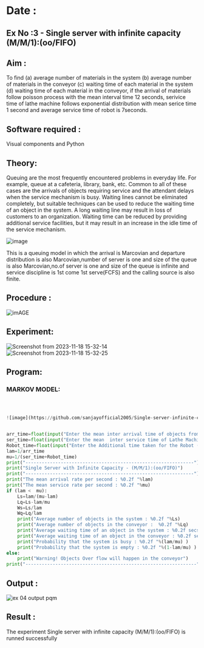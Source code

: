 # Date   :
## Ex No :3 - Single server with infinite capacity (M/M/1):(oo/FIFO)
## Aim :
To find (a) average number of materials in the system (b) average number of materials in the conveyor (c) waiting time of each material in the system (d) waiting time of each material in the conveyor, if the arrival  of materials follow poisson process with the mean interval time 12 seconds, serivice time of lathe machine follows exponential distribution with mean serice time 1 second and average service time of robot is 7seconds.

## Software required :
Visual components and Python

## Theory:
Queuing are the most frequently encountered problems in everyday life. For example, queue at a cafeteria, library, bank, etc. Common to all of these cases are the arrivals of objects requiring service and the attendant delays when the service mechanism is busy. Waiting lines cannot be eliminated completely, but suitable techniques can be used to reduce the waiting time of an object in the system. A long waiting line may result in loss of customers to an organization. Waiting time can be reduced by providing additional service facilities, but it may result in an increase in the idle time of the service mechanism.

![image](1.png)

This is a queuing model in which the arrival is Marcovian and departure distribution is also Marcovian,number of server is one and size of the queue is also Marcovian,no.of server is one and size of the queue is infinite and service discipline is 1st come 1st serve(FCFS) and the calling source is also finite.

## Procedure :

![imAGE](2.png)



## Experiment:
![Screenshot from 2023-11-18 15-32-14](https://github.com/sanjayofficial2005/Single-server-infinite-capacity---Markov-Model/assets/148048602/ff775b18-f376-470c-80d2-a69aad43b001)
![Screenshot from 2023-11-18 15-32-25](https://github.com/sanjayofficial2005/Single-server-infinite-capacity---Markov-Model/assets/148048602/b43a4c79-fae2-4fd7-82b8-78411b0aa6b3)




 
## Program:
### MARKOV MODEL:
```PYTHON



![image](https://github.com/sanjayofficial2005/Single-server-infinite-capacity---Markov-Model/assets/153576803/c4ef1161-d56f-4f1d-a083-4f91711d3f15)


arr_time=float(input("Enter the mean inter arrival time of objects from Feeder (in secs): "))
ser_time=float(input("Enter the mean  inter service time of Lathe Machine (in secs) :  "))
Robot_time=float(input("Enter the Additional time taken for the Robot (in secs) :  "))
lam=1/arr_time
mu=1/(ser_time+Robot_time)
print("--------------------------------------------------------------")
print("Single Server with Infinite Capacity - (M/M/1):(oo/FIFO)")
print("--------------------------------------------------------------")
print("The mean arrival rate per second : %0.2f "%lam)
print("The mean service rate per second : %0.2f "%mu)
if (lam <  mu):
    Ls=lam/(mu-lam)
    Lq=Ls-lam/mu
    Ws=Ls/lam
    Wq=Lq/lam
    print("Average number of objects in the system : %0.2f "%Ls)
    print("Average number of objects in the conveyor :  %0.2f "%Lq)
    print("Average waiting time of an object in the system : %0.2f secs"%Ws)
    print("Average waiting time of an object in the conveyor : %0.2f secs"%Wq)
    print("Probability that the system is busy : %0.2f "%(lam/mu) )
    print("Probability that the system is empty : %0.2f "%(1-lam/mu) )
else:
    print("Warning! Objects Over flow will happen in the conveyor")
print("---------------------------------------------------------------")
```



## Output :
![ex 04 output pqm](https://github.com/sanjayofficial2005/Single-server-infinite-capacity---Markov-Model/assets/148048602/5484627e-edf4-462a-a878-52eb6eec4dd4)




## Result :
The experiment Single server with infinite capacity (M/M/1):(oo/FIFO)  is runned successfully

